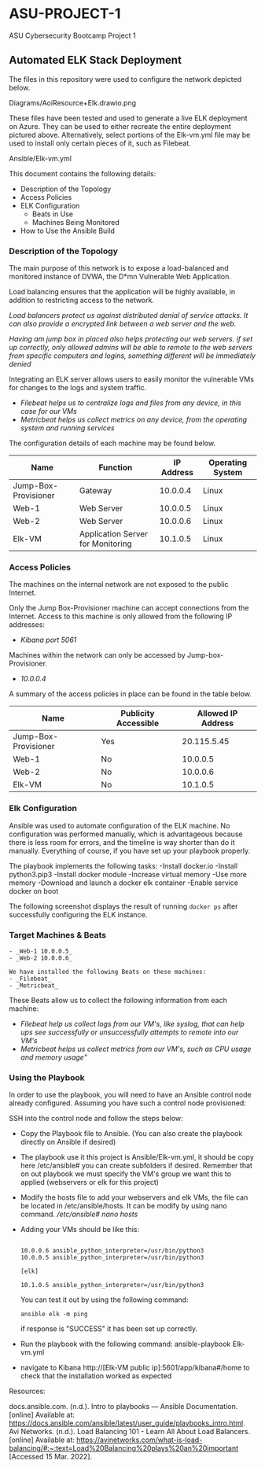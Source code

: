 # ASU-PROJECT-1
ASU Cybersecurity Bootcamp Project 1

## Automated ELK Stack Deployment
The files in this repository were used to configure the network depicted below.

 Diagrams/AoiResource+Elk.drawio.png

These files have been tested and used to generate a live ELK deployment on Azure. They can be used to either recreate the entire deployment pictured above. Alternatively, select portions of the Elk-vm.yml file may be used to install only certain pieces of it, such as Filebeat.

  Ansible/Elk-vm.yml

This document contains the following details:
- Description of the Topology
- Access Policies
- ELK Configuration
  - Beats in Use
  - Machines Being Monitored
- How to Use the Ansible Build

### Description of the Topology

The main purpose of this network is to expose a load-balanced and monitored instance of DVWA, the D*mn Vulnerable Web Application.

Load balancing ensures that the application will be highly available, in addition to restricting access to the network.

_Load balancers protect us against distributed denial of service attacks. It can also provide a encrypted link between a web server and the web._

_Having am jump box in placed also helps protecting our web servers. if set up correctly, only allowed admins will be able to remote to the web servers from specific computers and logins, something different will be immediately denied_

Integrating an ELK server allows users to easily monitor the vulnerable VMs for changes to the logs and system traffic.
- _Filebeat helps us to centralize logs and files from any device, in this case for our VMs_
- _Metricbeat helps us collect metrics on any device, from the operating system and running services_

The configuration details of each machine may be found below.

| Name                 | Function                          | IP Address | Operating System |
|----------------------|-----------------------------------|------------|------------------|
| Jump-Box-Provisioner | Gateway                           | 10.0.0.4   | Linux            |
| Web-1                | Web Server                        | 10.0.0.5   | Linux            |
| Web-2                | Web Server                        | 10.0.0.6   | Linux            |
| Elk-VM               | Application Server for Monitoring | 10.1.0.5   | Linux            |

### Access Policies

The machines on the internal network are not exposed to the public Internet.

Only the Jump Box-Provisioner machine can accept connections from the Internet. Access to this machine is only allowed from the following IP addresses:
- _Kibana port 5061_

Machines within the network can only be accessed by Jump-box-Provisioner.
- _10.0.0.4_

A summary of the access policies in place can be found in the table below.

| Name                 | Publicity Accessible | Allowed IP Address |
|----------------------|----------------------|--------------------|
| Jump-Box-Provisioner | Yes                  | 20.115.5.45        |
| Web-1                | No                   | 10.0.0.5           |
| Web-2                | No                   | 10.0.0.6           |
| Elk-VM               | No                   | 10.1.0.5           |

### Elk Configuration

Ansible was used to automate configuration of the ELK machine. No configuration was performed manually, which is advantageous because there is less room for errors, and the timeline is way shorter than do it manually. Everything of course, if you have set up your playbook properly.

The playbook implements the following tasks:
  -Install docker.io
  -Install python3.pip3
  -Install docker module
  -Increase virtual memory
  -Use more memory
  -Download and launch a docker elk container
  -Enable service docker on boot

The following screenshot displays the result of running `docker ps` after successfully configuring the ELK instance.

### Target Machines & Beats

```This ELK server is configured to monitor the following machines:
- _Web-1 10.0.0.5_
- _Web-2 10.0.0.6_

We have installed the following Beats on these machines:
- _Filebeat_
- _Metricbeat_
```

These Beats allow us to collect the following information from each machine:
- _Filebeat help us collect logs from our VM's, like syslog, that can help ups see successfully or unsuccessfully attempts to remote into our VM's_
- _Metricbeat helps us collect metrics from our VM's, such as CPU usage and memory usage"_

### Using the Playbook
In order to use the playbook, you will need to have an Ansible control node already configured. Assuming you have such a control node provisioned:

SSH into the control node and follow the steps below:
- Copy the Playbook file to Ansible. (You can also create the playbook directly on Ansible if desired)
- The playbook use it this project is Ansible/Elk-vm.yml, it should be copy here /etc/ansible# you can create subfolders if desired. Remember that on out playbook we must specify the VM's group we want this to applied (webservers or elk for this project)
- Modify the hosts file to add your webservers and elk VMs, the file can be located in /etc/ansible/hosts. It can be modify by using nano command.
 _/etc/ansible# nano hosts_
- Adding your VMs should be like this:

  ```[webservers]
  
  10.0.0.6 ansible_python_interpreter=/usr/bin/python3
  10.0.0.5 ansible_python_interpreter=/usr/bin/python3

  [elk]
  
  10.1.0.5 ansible_python_interpreter=/usr/bin/python3
  ```

  You can test it out by using the following command:
  
  ```ansible webservers -m ping
  ansible elk -m ping
  ```

  if response is "SUCCESS" it has been set up correctly.

- Run the playbook with the following command: ansible-playbook Elk-vm.yml
- navigate to Kibana http://[Elk-VM public ip]:5601/app/kibana#/home to check that the installation worked as expected

Resources:

docs.ansible.com. (n.d.). Intro to playbooks — Ansible Documentation. [online] Available at: https://docs.ansible.com/ansible/latest/user_guide/playbooks_intro.html.
Avi Networks. (n.d.). Load Balancing 101 - Learn All About Load Balancers. [online] Available at: https://avinetworks.com/what-is-load-balancing/#:~:text=Load%20Balancing%20plays%20an%20important [Accessed 15 Mar. 2022].
